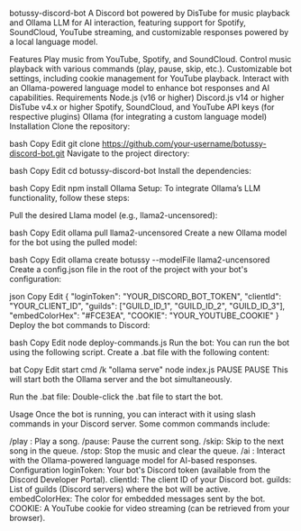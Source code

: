botussy-discord-bot
A Discord bot powered by DisTube for music playback and Ollama LLM for AI interaction, featuring support for Spotify, SoundCloud, YouTube streaming, and customizable responses powered by a local language model.

Features
Play music from YouTube, Spotify, and SoundCloud.
Control music playback with various commands (play, pause, skip, etc.).
Customizable bot settings, including cookie management for YouTube playback.
Interact with an Ollama-powered language model to enhance bot responses and AI capabilities.
Requirements
Node.js (v16 or higher)
Discord.js v14 or higher
DisTube v4.x or higher
Spotify, SoundCloud, and YouTube API keys (for respective plugins)
Ollama (for integrating a custom language model)
Installation
Clone the repository:

bash
Copy
Edit
git clone https://github.com/your-username/botussy-discord-bot.git
Navigate to the project directory:

bash
Copy
Edit
cd botussy-discord-bot
Install the dependencies:

bash
Copy
Edit
npm install
Ollama Setup: To integrate Ollama’s LLM functionality, follow these steps:

Pull the desired Llama model (e.g., llama2-uncensored):

bash
Copy
Edit
ollama pull llama2-uncensored
Create a new Ollama model for the bot using the pulled model:

bash
Copy
Edit
ollama create botussy --modelFile llama2-uncensored
Create a config.json file in the root of the project with your bot's configuration:

json
Copy
Edit
{
  "loginToken": "YOUR_DISCORD_BOT_TOKEN",
  "clientId": "YOUR_CLIENT_ID",
  "guilds": ["GUILD_ID_1", "GUILD_ID_2", "GUILD_ID_3"],
  "embedColorHex": "#FCE3EA",
  "COOKIE": "YOUR_YOUTUBE_COOKIE"
}
Deploy the bot commands to Discord:

bash
Copy
Edit
node deploy-commands.js
Run the bot: You can run the bot using the following script. Create a .bat file with the following content:

bat
Copy
Edit
start cmd /k "ollama serve"
node index.js
PAUSE
PAUSE
This will start both the Ollama server and the bot simultaneously.

Run the .bat file: Double-click the .bat file to start the bot.

Usage
Once the bot is running, you can interact with it using slash commands in your Discord server. Some common commands include:

/play <song name or URL>: Play a song.
/pause: Pause the current song.
/skip: Skip to the next song in the queue.
/stop: Stop the music and clear the queue.
/ai <query>: Interact with the Ollama-powered language model for AI-based responses.
Configuration
loginToken: Your bot's Discord token (available from the Discord Developer Portal).
clientId: The client ID of your Discord bot.
guilds: List of guilds (Discord servers) where the bot will be active.
embedColorHex: The color for embedded messages sent by the bot.
COOKIE: A YouTube cookie for video streaming (can be retrieved from your browser).